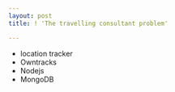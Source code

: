```yaml
---
layout: post
title: ! 'The travelling consultant problem'

---
```


* location tracker
* Owntracks
* Nodejs
* MongoDB
